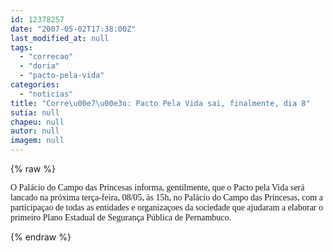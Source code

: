 ```yaml
---
id: 12378257
date: "2007-05-02T17:38:00Z"
last_modified_at: null
tags:
  - "correcao"
  - "doria"
  - "pacto-pela-vida"
categories:
  - "noticias"
title: "Corre\u00e7\u00e3o: Pacto Pela Vida sai, finalmente, dia 8"
sutia: null
chapeu: null
autor: null
imagem: null
---
```

{% raw %}
<p><FONT face=Verdana>O Palácio do Campo das Princesas informa, gentilmente, que o Pacto pela Vida será lancado na próxima terça-feira, 08/05, às 15h, no Palácio do Campo das Princesas, com a participaçao de todas as entidades e organizaçoes da sociedade que ajudaram a elaborar o primeiro Plano Estadual de Segurança Pública de Pernambuco.</FONT> </p>
{% endraw %}